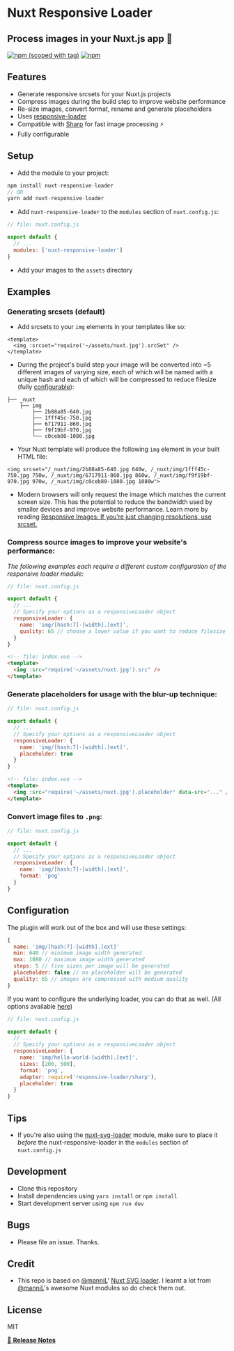# Nuxt Responsive Loader

## Process images in your Nuxt.js app 📸

[![npm (scoped with tag)](https://img.shields.io/npm/v/nuxt-responsive-loader/latest.svg?style=flat-square)](https://npmjs.com/package/nuxt-responsive-loader)
[![npm](https://img.shields.io/npm/dt/nuxt-responsive-loader.svg?style=flat-square)](https://npmjs.com/package/nuxt-responsive-loader)

>

## Features

- Generate responsive srcsets for your Nuxt.js projects
- Compress images during the build step to improve website performance
- Re-size images, convert format, rename and generate placeholders
- Uses [responsive-loader](https://github.com/herrstucki/responsive-loader)
- Compatible with [Sharp](https://github.com/lovell/sharp/) for fast image processing ⚡
- Fully configurable

## Setup

- Add the module to your project: 

```js
npm install nuxt-responsive-loader
// OR
yarn add nuxt-responsive-loader
```` 

- Add `nuxt-responsive-loader` to the `modules` section of `nuxt.config.js`:
```js
// file: nuxt.config.js

export default {
  // ...
  modules: ['nuxt-responsive-loader']
}
```

- Add your images to the `assets` directory

## Examples
### Generating srcsets (default)

- Add srcsets to your `img` elements in your templates like so:

```
<template>
  <img :srcset="require('~/assets/nuxt.jpg').srcSet" />
</template>
```

- During the project's build step your image will be converted into ~5 different images of varying size, each of which will be named with a unique hash and each of which will be compressed to reduce filesize (fully [configurable](#configuration)): 

```
├── _nuxt
    ├── img
        ├── 2b88a85-640.jpg
        ├── 1fff45c-750.jpg
        ├── 6717911-860.jpg
        ├── f9f19bf-970.jpg
        └── c0ceb80-1080.jpg
```

- Your Nuxt template will produce the following `img` element in your built HTML file:

```
<img srcset="/_nuxt/img/2b88a85-640.jpg 640w, /_nuxt/img/1fff45c-750.jpg 750w, /_nuxt/img/6717911-860.jpg 860w, /_nuxt/img/f9f19bf-970.jpg 970w, /_nuxt/img/c0ceb80-1080.jpg 1080w">
```
- Modern browsers will only request the image which matches the current screen size. This has the potential to reduce the bandwidth used by smaller devices and improve website performance. Learn more by reading [Responsive Images: If you’re just changing resolutions, use srcset.](https://css-tricks.com/responsive-images-youre-just-changing-resolutions-use-srcset/)

### Compress source images to improve your website's performance:
_The following examples each require a different custom configuration of the responsive loader module:_

```js
// file: nuxt.config.js

export default {
  // ...
  // Specify your options as a responsiveLoader object
  responsiveLoader: {
    name: 'img/[hash:7]-[width].[ext]',
    quality: 65 // choose a lower value if you want to reduce filesize further
  }
}
```

```html
<!-- file: index.vue -->
<template>
  <img :src="require('~/assets/nuxt.jpg').src" />
</template>
```

### Generate placeholders for usage with the blur-up technique:

```js
// file: nuxt.config.js

export default {
  // ...
  // Specify your options as a responsiveLoader object
  responsiveLoader: {
    name: 'img/[hash:7]-[width].[ext]',
    placeholder: true
  }
}
```

```html
<!-- file: index.vue -->
<template>
  <img :src="require('~/assets/nuxt.jpg').placeholder" data-src="..." />
</template>
```

### Convert image files to `.png`:

```js
// file: nuxt.config.js

export default {
  // ...
  // Specify your options as a responsiveLoader object
  responsiveLoader: {
    name: 'img/[hash:7]-[width].[ext]',
    format: 'png'
  }
}
```

## Configuration

The plugin will work out of the box and will use these settings:

```js
{
  name: 'img/[hash:7]-[width].[ext]'
  min: 640 // minimum image width generated
  max: 1080 // maximum image width generated
  steps: 5 // five sizes per image will be generated
  placeholder: false // no placeholder will be generated
  quality: 65 // images are compressed with medium quality
}
```

If you want to configure the underlying loader, you can do that as well. (All options available [here](https://github.com/herrstucki/responsive-loader))

```js
// file: nuxt.config.js

export default {
  // ...
  // Specify your options as a responsiveLoader object
  responsiveLoader: {
    name: 'img/hello-world-[width].[ext]',
    sizes: [200, 500], 
    format: 'png',
    adapter: require('responsive-loader/sharp'),
    placeholder: true
  }
}
```
## Tips

- If you're also using the [nuxt-svg-loader](https://www.npmjs.com/package/nuxt-svg-loader) module, make sure to place it _before_ the nuxt-responsive-loader in the `modules` section of `nuxt.config.js`

## Development

- Clone this repository
- Install dependencies using `yarn install` or `npm install`
- Start development server using `npm run dev`

## Bugs

- Please file an issue. Thanks. 

## Credit

- This repo is based on [@manniL](https://github.com/manniL)' [Nuxt SVG loader](https://www.npmjs.com/package/nuxt-svg-loader). I learnt a lot from [@manniL](https://github.com/manniL)'s awesome Nuxt modules so do check them out. 

## License

MIT

[📖 **Release Notes**](./CHANGELOG.md)

